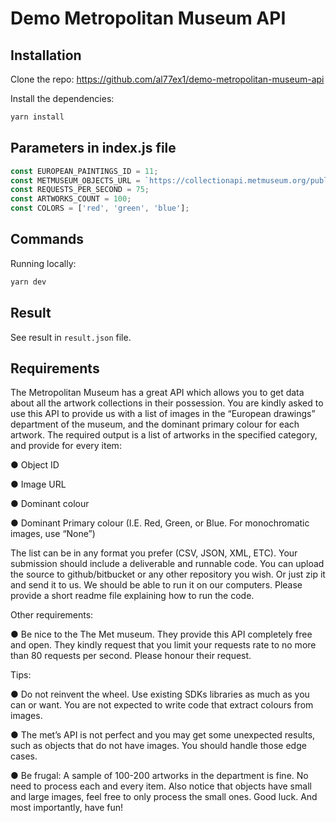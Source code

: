# Demo Metropolitan Museum API

## Installation


Clone the repo: https://github.com/al77ex1/demo-metropolitan-museum-api

Install the dependencies:

```bash
yarn install
```

## Parameters in index.js file

```javascript
const EUROPEAN_PAINTINGS_ID = 11; 
const METMUSEUM_OBJECTS_URL = `https://collectionapi.metmuseum.org/public/collection/v1/objects`;
const REQUESTS_PER_SECOND = 75;
const ARTWORKS_COUNT = 100;
const COLORS = ['red', 'green', 'blue'];
```

## Commands

Running locally:

```bash
yarn dev
```

## Result 

See result in `result.json` file.

## Requirements

The Metropolitan Museum has a great API which allows you to get data about all the artwork
collections in their possession.
You are kindly asked to use this API to provide us with a list of images in the “European
drawings” department of the museum, and the dominant primary colour for each artwork.
The required output is a list of artworks in the specified category, and provide for every item:

● Object ID

● Image URL

● Dominant colour

● Dominant Primary colour (I.E. Red, Green, or Blue. For monochromatic images, use “None”)

The list can be in any format you prefer (CSV, JSON, XML, ETC).
Your submission should include a deliverable and runnable code. You can upload the source to
github/bitbucket or any other repository you wish. Or just zip it and send it to us. We should be
able to run it on our computers. Please provide a short readme file explaining how to run the
code.

Other requirements:

● Be nice to the The Met museum. They provide this API completely free and open. They
kindly request that you limit your requests rate to no more than 80 requests per second.
Please honour their request.

Tips:

● Do not reinvent the wheel. Use existing SDKs libraries as much as you can or want. You
are not expected to write code that extract colours from images.

● The met’s API is not perfect and you may get some unexpected results, such as objects
that do not have images. You should handle those edge cases.

● Be frugal: A sample of 100-200 artworks in the department is fine. No need to process
each and every item. Also notice that objects have small and large images, feel free to
only process the small ones.
Good luck. And most importantly, have fun!

